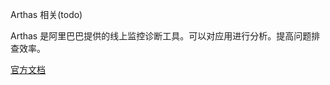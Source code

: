 Arthas 相关(todo)

Arthas 是阿里巴巴提供的线上监控诊断工具。可以对应用进行分析。提高问题排查效率。

[官方文档](https://arthas.aliyun.com/doc)

